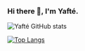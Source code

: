 ### Hi there 👋, I'm Yafté.

<!--
**RedYaafte/RedYaafte** is a ✨ _special_ ✨ repository because its `README.md` (this file) appears on your GitHub profile.

Here are some ideas to get you started:

- 🔭 I’m currently working on ...
- 🌱 I’m currently learning ...
- 👯 I’m looking to collaborate on ...
- 🤔 I’m looking for help with ...
- 💬 Ask me about ...
- 📫 How to reach me: ...
- 😄 Pronouns: ...
- ⚡ Fun fact: ...
-->

![Yafté GitHub stats](https://github-readme-stats.vercel.app/api?username=redyaafte&show_icons=true&include_all_commits=true&count_private=true&show_owner=true&theme=merko)

[![Top Langs](https://github-readme-stats.vercel.app/api/top-langs/?username=redyaafte&exclude_repo=github-readme-stats,redyaafte.github.io&layout=compact&theme=merko)](https://github.com/redyaafte/github-readme-stats)

